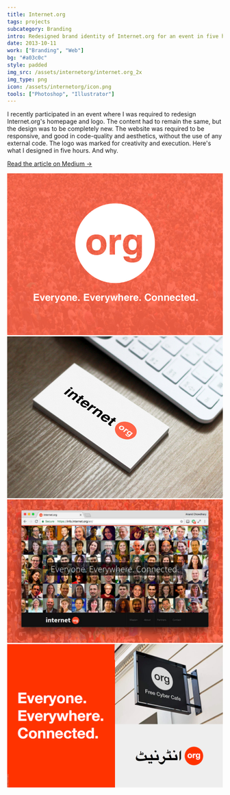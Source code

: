 ```yaml
---
title: Internet.org
tags: projects
subcategory: Branding
intro: Redesigned brand identity of Internet.org for an event in five hours. Made a trustworthy, user-centric brand.
date: 2013-10-11
work: ["Branding", "Web"]
bg: "#a03c0c"
style: padded
img_src: /assets/internetorg/internet.org_2x
img_type: png
icon: /assets/internetorg/icon.png
tools: ["Photoshop", "Illustrator"]
---
```


I recently participated in an event where I was required to redesign Internet.org's homepage and logo. The content had to remain the same, but the design was to be completely new. The website was required to be responsive, and good in code-quality and aesthetics, without the use of any external code. The logo was marked for creativity and execution. Here's what I designed in five hours. And why.

[Read the article on Medium &rarr;](https://medium.com/@anandchowdhary/internet-org-redesign-42faa1cf0af)

<div class="two-images">
  <div><img alt="" src="/assets/internetorg/1.jpg"></div>
  <div><img alt="" src="/assets/internetorg/2.jpg"></div>
</div>
<div class="two-images">
  <div><img alt="" src="/assets/internetorg/3.png"></div>
  <div><img alt="" src="/assets/internetorg/4.png"></div>
</div>
